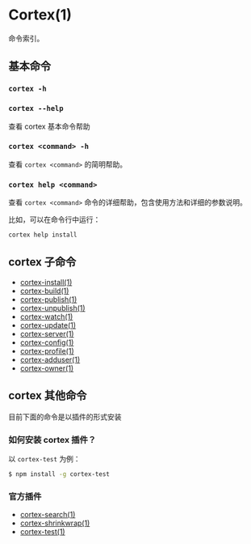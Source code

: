 # Cortex(1)

命令索引。

## 基本命令

### `cortex -h`
### `cortex --help`

查看 cortex 基本命令帮助

### `cortex <command> -h`

查看 `cortex <command>` 的简明帮助。


### `cortex help <command>`

查看 `cortex <command>` 命令的详细帮助，包含使用方法和详细的参数说明。

比如，可以在命令行中运行：

```bash
cortex help install
```


## cortex 子命令

- [cortex-install(1)](./cortex-install.md)
- [cortex-build(1)](./cortex-build.md)
- [cortex-publish(1)](./cortex-publish.md)
- [cortex-unpublish(1)](./cortex-unpublish.md)
- [cortex-watch(1)](./cortex-watch.md)
- [cortex-update(1)](./cortex-update.md)
- [cortex-server(1)](./cortex-server.md)
- [cortex-config(1)](./cortex-config.md)
- [cortex-profile(1)](./cortex-profile.md)
- [cortex-adduser(1)](./cortex-adduser.md)
- [cortex-owner(1)](./cortex-owner.md)

## cortex 其他命令

目前下面的命令是以插件的形式安装


### 如何安装 cortex 插件？

以 `cortex-test` 为例：

```bash
$ npm install -g cortex-test
```

### 官方插件

- [cortex-search(1)](https://github.com/cortexjs/cortex-search)
- [cortex-shrinkwrap(1)](https://github.com/cortexjs/cortex-shrinkwrap)
- [cortex-test(1)](https://github.com/cortexjs/cortex-test)
